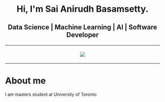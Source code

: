 <h1 align="center">Hi, I'm Sai Anirudh Basamsetty.
<h2 align="center"> Data Science | Machine Learning | AI | Software Developer
  <hr>
<p align ="center">
<img src="https://github-readme-stats.vercel.app/api?username=saianirudh97&show_icons=true&title_color=00ffff&text_color=33ff33&bg_color=333333&icon_color=ffff4d")
</p>


---
<h1 align="left">About me </h1>
<p> I am masters student at University of Toronto</p>
<!---
---

#<center>   <h2> 𝗠𝘆 𝗧𝗲𝗰h 𝗦𝘁𝗮𝗰𝗸 </h2> </center>

#<table>
#  <tbody>
#    <tr valign="top">
#      <td width="25%" align="center">
#        <span>𝗛𝗧𝗠𝗟𝟱</span><br><br><br>
#        <img height="64px" src="https://cdn.svgporn.com/logos/html-5.svg">
#      </td>
#      <td width="25%" align="center">
#        <span>𝗖𝗦𝗦𝟯</span><br><br><br>
#        <img height="64px" src="https://cdn.svgporn.com/logos/css-3.svg">
#      </td>
#      <td width="25%" align="center">
#        <span>𝗝𝗮𝘃𝗮𝗦𝗰𝗿𝗶𝗽𝘁</span><br><br><br>
#        <img height="64px" src="https://cdn.svgporn.com/logos/javascript.svg">
#      </td>
#      <td width="25%" align="center">
#        <span> <b>Google Cloud Platform</b></span><br><br><br>
#        <img height="128px" src="https://download.logo.wine/logo/Google_Cloud_Platform/Google_Cloud_Platform-Logo.wine.png">
#      </td>
#    </tr>
#    <tr valign="top">
#      <td width="25%" align="center">
#         <span><b>Tensorflow 2.0</b></span><br><br><br>
#        <img height="64px" src="https://cdn.svgporn.com/logos/tensorflow.svg">
 #     </td>
 #     <td width="25%" align="center">
 #       <span><b>Python 3</b></span><br><br><br>
  #      <img height="64px" src="https://cdn.svgporn.com/logos/python.svg">
  #    </td>
  #    <td width="25%" align="center">
  #      <span>𝗚𝗶𝘁</span><br><br><br>
  #      <img height="64px" src="https://cdn.svgporn.com/logos/git-icon.svg">
 #     </td>
  #    <td width="25%" align="center">
  #      <span>𝗩𝗦 𝗖𝗼𝗱𝗲</span><br><br><br>
   #     <img height="64px" src="https://cdn.svgporn.com/logos/visual-studio-code.svg">
    #  </td>
  #  </tr>
 # </tbody>
#</table>
#</p>

#<hr> ---!>
### 📝 Check My Latest Projects Here! [Sai Anirudh](https://github.com/saianirudh97)

* [Project Title](URL) 

<p align = "center">
 <a href="https://twitter.com/">
  <img align="center" alt="Anirudh's Twitter" width="22px" src="https://cdn.jsdelivr.net/npm/simple-icons@v3/icons/twitter.svg" />
</a>
<a href="https://www.linkedin.com/in/">
  <img align="center" alt="Anirudh's's Linkdein" width="22px" src="https://cdn.jsdelivr.net/npm/simple-icons@v3/icons/linkedin.svg" />
</a>
<a href="https://github.com/saianirudh97">
  <img align="center" alt="Anirudh's Github" width="22px" src="https://cdn.jsdelivr.net/npm/simple-icons@v3/icons/github.svg" />
</a>
<a href="https://www.hackerrank.com/Sai_Anirudh97">
  <img align="center" alt="Anirudh's Hackerrank" width="22px" src="https://cdn.jsdelivr.net/npm/simple-icons@v3/icons/hackerrank.svg" />
</a>

</p>


⭐️ From [Sai Anirudh](https://github.com/saianirudh97)
